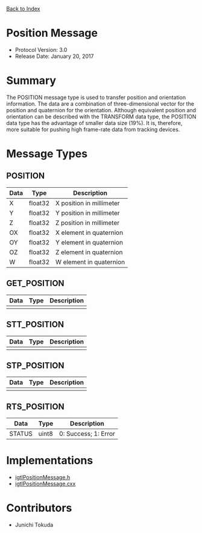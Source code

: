 [Back to Index](/Documents/Protocol/index.md)

Position Message
================

- Protocol Version: 3.0
- Release Date: January 20, 2017


Summary
=======

The POSITION message type is used to transfer position and orientation
information. The data are a combination of three-dimensional vector for the position
and quaternion for the orientation. Although equivalent position and orientation
can be described with the TRANSFORM data type, the POSITION data type has the
advantage of smaller data size (19%). It is, therefore, more suitable for pushing
high frame-rate data from tracking devices.

Message Types
=============

POSITION
--------

 Data         | Type          | Description
--------------|---------------|-------------------------------------------------
 X            | float32       | X position in millimeter
 Y            | float32       | Y position in millimeter
 Z            | float32       | Z position in millimeter
 OX           | float32       | X element in quaternion
 OY           | float32       | Y element in quaternion
 OZ           | float32       | Z element in quaternion
 W            | float32       | W element in quaternion

GET_POSITION
-------------------

 Data         | Type          | Description
--------------|---------------|-------------------------------------------------
              |               |

STT_POSITION
-------------------

 Data         | Type          | Description
--------------|---------------|-------------------------------------------------
              |               |

STP_POSITION
-------------------

 Data         | Type          | Description
--------------|---------------|-------------------------------------------------
              |               |

RTS_POSITION
-------------------

 Data         | Type          | Description
--------------|---------------|-------------------------------------------------
 STATUS       | uint8         | 0: Success; 1: Error


Implementations
===================

* [igtlPositionMessage.h](/Source/igtlPositionMessage.h)
* [igtlPositionMessage.cxx](/Source/igtlPositionMessage.cxx)

Contributors
===================

* Junichi Tokuda
